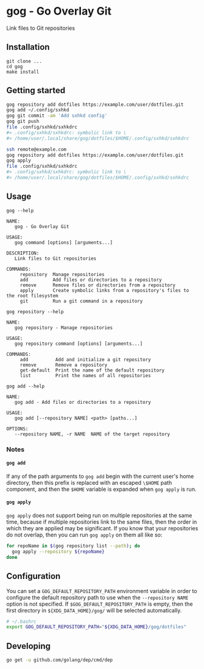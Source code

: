 # gog - Go Overlay Git

Link files to Git repositories

## Installation

```
git clone ...
cd gog
make install
```

## Getting started

```bash
gog repository add dotfiles https://example.com/user/dotfiles.git
gog add ~/.config/sxhkd
gog git commit -am 'Add sxhkd config'
gog git push
file .config/sxhkd/sxhkdrc 
#> .config/sxhkd/sxhkdrc: symbolic link to \
#> /home/user/.local/share/gog/dotfiles/$HOME/.config/sxhkd/sxhkdrc

ssh remote@example.com
gog repository add dotfiles https://example.com/user/dotfiles.git
gog apply
file .config/sxhkd/sxhkdrc 
#> .config/sxhkd/sxhkdrc: symbolic link to \
#> /home/user/.local/share/gog/dotfiles/$HOME/.config/sxhkd/sxhkdrc
```

## Usage

`gog --help`

```
NAME:
   gog - Go Overlay Git

USAGE:
   gog command [options] [arguments...]

DESCRIPTION:
   Link files to Git repositories

COMMANDS:
     repository  Manage repositories
     add         Add files or directories to a repository
     remove      Remove files or directories from a repository
     apply       Create symbolic links from a repository's files to the root filesystem
     git         Run a git command in a repository
```

`gog repository --help`

```
NAME:
   gog repository - Manage repositories

USAGE:
   gog repository command [options] [arguments...]

COMMANDS:
     add          Add and initialize a git repository
     remove       Remove a repository
     get-default  Print the name of the default repository
     list         Print the names of all repositories
```

`gog add --help`

```
NAME:
   gog add - Add files or directories to a repository

USAGE:
   gog add [--repository NAME] <path> [paths...]

OPTIONS:
   --repository NAME, -r NAME  NAME of the target repository
```

### Notes

#### `gog add`

If any of the path arguments to `gog add` begin with the current user's home
directory, then this prefix is replaced with an escaped `\$HOME` path
component, and then the `$HOME` variable is expanded when `gog apply` is run.

#### `gog apply`

`gog apply` does not support being run on multiple repositories at the same
time, because if multiple repositories link to the same files, then the order
in which they are applied may be significant. If you know that your
repositories do not overlap, then you can run `gog apply` on them all like so:

```bash
for repoName in $(gog repository list --path); do 
  gog apply --repository ${repoName}
done
```

## Configuration

You can set a `GOG_DEFAULT_REPOSITORY_PATH` environment variable in order to
configure the default repository path to use when the `--repository NAME` option
is not specified. If `$GOG_DEFAULT_REPOSITORY_PATH` is empty, then the first
directory in `${XDG_DATA_HOME}/gog/` will be selected automatically.

```bash
# ~/.bashrc
export GOG_DEFAULT_REPOSITORY_PATH="${XDG_DATA_HOME}/gog/dotfiles"
``` 

## Developing

```bash
go get -u github.com/golang/dep/cmd/dep
```
